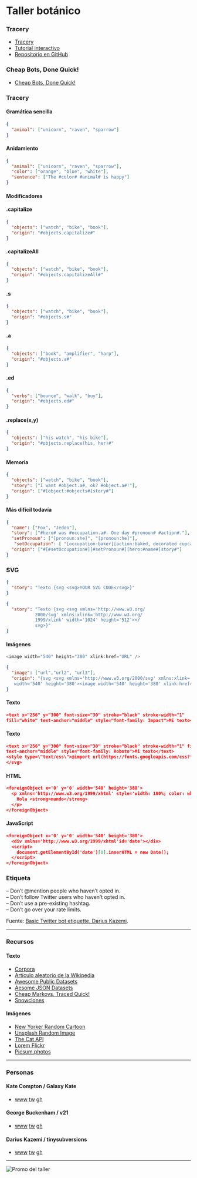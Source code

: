 # Taller botánico

### Tracery

- [Tracery](http://www.tracery.io)
- [Tutorial interactivo](http://www.crystalcodepalace.com/traceryTut.html)
- [Repositorio en GitHub](https://github.com/galaxykate/tracery)

### Cheap Bots, Done Quick!

- [Cheap Bots, Done Quick!](https://cheapbotsdonequick.com)

### Tracery


#### Gramática sencilla

```json
{
  "animal": ["unicorn", "raven", "sparrow"]
}

```

#### Anidamiento

```json
{
  "animal": ["unicorn", "raven", "sparrow"],
  "color": ["orange", "blue", "white"],   
  "sentence": ["The #color# #animal# is happy"]
}
```

#### Modificadores


#### .capitalize 

```json
{
  "objects": ["watch", "bike", "book"],
  "origin": "#objects.capitalize#"
} 
```

#### .capitalizeAll 

```json
{
  "objects": ["watch", "bike", "book"],
  "origin": "#objects.capitalizeAll#"
}

```
#### .s 

```json
{
  "objects": ["watch", "bike", "book"],
  "origin": "#objects.s#"
}
```

#### .a 

```json
{
  "objects": ["book", "amplifier", "harp"],
  "origin": "#objects.a#"
}
```
#### .ed

```json
{
  "verbs": ["bounce", "walk", "buy"],
  "origin": "#objects.ed#"
}
```

#### .replace(x,y)

```json
{
  "objects": ["his watch", "his bike"],
  "origin": "#objects.replace(his, her)#"
}
```


#### Memoria

```json
{
  "objects": ["watch", "bike", "book"],
  "story": ["I want #object.a#, ok? #object.a#!"],
  "origin": ["#[object:#objects#]story#"]
}
```

#### Más difícil todavía

```json
{ 
  "name": ["Fox", "Jedoo"], 
  "story": ["#hero# was #occupation.a#. One day #pronoun# #action#."], 
  "setPronoun": ["[pronoun:she]", "[pronoun:he]"],
   "setOccupation": [ "[occupation:baker][action:baked, decorated cupcakes, iced a cake]", "[occupation:warrior][action:fought a monster, saved a village]"], 
  "origin": ["#[#setOccupation#][#setPronoun#][hero:#name#]story#"] 
}
```


### SVG

```json
{
  "story": "Texto {svg <svg>YOUR SVG CODE</svg>}"
}
```

```json
{ 
  "story": "Texto {svg <svg xmlns='http://www.w3.org/
           2000/svg' xmlns:xlink='http://www.w3.org/
           1999/xlink' width='1024' height='512'></
           svg>}" 
}
```

#### Imágenes

```js
<image width="540" height="380" xlink:href="URL" />
```

```json
{
  "image": ["url","url2", "url3"],
  "origin": "{svg <svg xmlns='http://www.w3.org/2000/svg' xmlns:xlink='http://www.w3.org/1999/xlink' 
   width='540' height='380'><image width='540' height='380' xlink:href='#image#' /></svg>}"
}
```
#### Texto 

```json
<text x="256" y="300" font-size="30" stroke="black" stroke-width="1" 
fill="white" text-anchor="middle" style="font-family: Impact">Mi texto</text>
```

#### Texto 

```json
<text x="256" y="300" font-size="30" stroke="black" stroke-width="1" fill="white"
text-anchor="middle" style="font-family: Roboto">Mi texto</text>
<style type=\"text/css\">@import url(https://fonts.googleapis.com/css?family=Roboto);</style>
</svg>
```

#### HTML 

```json
<foreignObject x='0' y='0' width='540' height='380'>
  <p xmlns='http://www.w3.org/1999/xhtml' style='width: 100%; color: white; background: black; padding: 20px; margin: 0; font-size:24px;'>
    Hola <strong>mundo</strong>
  </p>
</foreignObject>
```

#### JavaScript 

```json
<foreignObject x='0' y='0' width='540' height='380'> 
  <div xmlns='http://www.w3.org/1999/xhtml'id='date'></div> 
  <script>   
    document.getElementById('date')[0].innerHTML = new Date(); 
  </script> 
</foreignObject>
```




### Etiqueta

– Don’t @mention people who haven’t opted in.  
– Don’t follow Twitter users who haven’t opted in.  
– Don’t use a pre-existing hashtag.  
– Don’t go over your rate limits.  

Fuente: [Basic Twitter bot etiquette, Darius Kazemi](http://tinysubversions.com/2013/03/basic-twitter-bot-etiquette).

---

### Recursos

#### Texto
- [Corpora](http://github.com/dariusk/corpora)
- [Artículo aleatorio de la Wikipedia](http://en.wikipedia.org/wiki/Special:Random)
- [Awesome Public Datasets](http://github.com/awesomedata/awesome-public-datasets)
- [Aesome JSON Datasets](http://github.com/jdorfman/Awesome-JSON-Datasets)
- [Cheap Markovs, Traced Quick!](http://github.com/serin-delaunay/cheapmarkovstracedquick)
- [Snowclones](http://snowclones.org)

#### Imágenes
- [New Yorker Random Cartoon](http://new-yorker-cartoon-url.glitch.me/image)
- [Unsplash Random Image](http://unsplash-proxy.glitch.me/random/1024x512?query=book)
- [The Cat API](http://thecatapi.com/api/images/get?format=src&type=jpg)
- [Lorem Flickr](http://loremflickr.com)
- [Picsum.photos](http://picsum.photos)

---

### Personas

#### Kate Compton / Galaxy Kate
- [www](http://www.galaxykate.com) [tw](https://twitter.com/GalaxyKate) [gh](https://github.com/galaxykate/tracery)

#### George Buckenham / v21
- [www](http://v21.io) [tw](https://twitter.com/v21) [gh](https://github.com/v21)

#### Darius Kazemi / tinysubversions
- [www](https://tinysubversions.com) [tw](https://twitter.com/tinysubversions) [gh](http://github.com/dariusk)


---

![Promo del taller](booots.gif)
